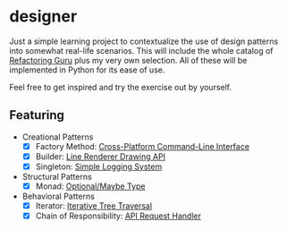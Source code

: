 # designer

Just a simple learning project to contextualize the use of design patterns into somewhat real-life scenarios. This will
include the whole catalog of [Refactoring Guru](https://refactoring.guru/design-patterns) plus my very own
selection. All of these will be implemented in Python for its ease of use.

Feel free to get inspired and try the exercise out by yourself.

## Featuring

- Creational Patterns
    - [x] Factory
      Method: [Cross-Platform Command-Line Interface](https://github.com/Noxtal/designer/blob/master/creational/factory.py)
    - [x] Builder: [Line Renderer Drawing API](https://github.com/Noxtal/designer/blob/master/creational/builder.py)
    - [x] Singleton: [Simple Logging System](https://github.com/Noxtal/designer/blob/master/creational/singleton.py)
- Structural Patterns
    - [x] Monad: [Optional/Maybe Type](https://github.com/Noxtal/designer/blob/master/structural/monad.py)
- Behavioral Patterns
    - [x] Iterator: [Iterative Tree Traversal](https://github.com/Noxtal/designer/blob/master/behavioral/iterator.py)
    - [x] Chain of
      Responsibility: [API Request Handler](https://github.com/Noxtal/designer/blob/master/behavioral/cor.py)
